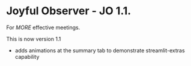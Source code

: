 # Joyful Observer - JO 1.1. 
For *MORE* effective meetings.

This is now version 1.1
  - adds animations at the summary tab to demonstrate streamlit-extras capability

